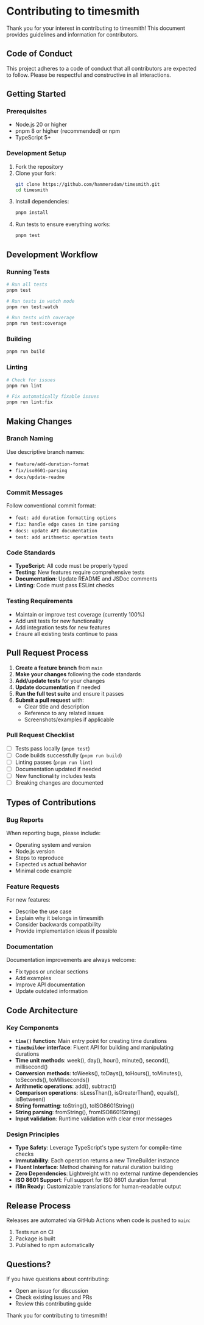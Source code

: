 # Contributing to timesmith

Thank you for your interest in contributing to timesmith! This document provides guidelines and information for contributors.

## Code of Conduct

This project adheres to a code of conduct that all contributors are expected to follow. Please be respectful and constructive in all interactions.

## Getting Started

### Prerequisites

- Node.js 20 or higher
- pnpm 8 or higher (recommended) or npm
- TypeScript 5+

### Development Setup

1. Fork the repository
2. Clone your fork:
   ```bash
   git clone https://github.com/hammeradam/timesmith.git
   cd timesmith
   ```
3. Install dependencies:
   ```bash
   pnpm install
   ```
4. Run tests to ensure everything works:
   ```bash
   pnpm test
   ```

## Development Workflow

### Running Tests

```bash
# Run all tests
pnpm test

# Run tests in watch mode
pnpm run test:watch

# Run tests with coverage
pnpm run test:coverage
```

### Building

```bash
pnpm run build
```

### Linting

```bash
# Check for issues
pnpm run lint

# Fix automatically fixable issues
pnpm run lint:fix
```

## Making Changes

### Branch Naming

Use descriptive branch names:
- `feature/add-duration-format`
- `fix/iso8601-parsing`
- `docs/update-readme`

### Commit Messages

Follow conventional commit format:
- `feat: add duration formatting options`
- `fix: handle edge cases in time parsing`
- `docs: update API documentation`
- `test: add arithmetic operation tests`

### Code Standards

- **TypeScript**: All code must be properly typed
- **Testing**: New features require comprehensive tests
- **Documentation**: Update README and JSDoc comments
- **Linting**: Code must pass ESLint checks

### Testing Requirements

- Maintain or improve test coverage (currently 100%)
- Add unit tests for new functionality
- Add integration tests for new features
- Ensure all existing tests continue to pass

## Pull Request Process

1. **Create a feature branch** from `main`
2. **Make your changes** following the code standards
3. **Add/update tests** for your changes
4. **Update documentation** if needed
5. **Run the full test suite** and ensure it passes
6. **Submit a pull request** with:
   - Clear title and description
   - Reference to any related issues
   - Screenshots/examples if applicable

### Pull Request Checklist

- [ ] Tests pass locally (`pnpm test`)
- [ ] Code builds successfully (`pnpm run build`)
- [ ] Linting passes (`pnpm run lint`)
- [ ] Documentation updated if needed
- [ ] New functionality includes tests
- [ ] Breaking changes are documented

## Types of Contributions

### Bug Reports

When reporting bugs, please include:
- Operating system and version
- Node.js version
- Steps to reproduce
- Expected vs actual behavior
- Minimal code example

### Feature Requests

For new features:
- Describe the use case
- Explain why it belongs in timesmith
- Consider backwards compatibility
- Provide implementation ideas if possible

### Documentation

Documentation improvements are always welcome:
- Fix typos or unclear sections
- Add examples
- Improve API documentation
- Update outdated information

## Code Architecture

### Key Components

- **`time()` function**: Main entry point for creating time durations
- **`TimeBuilder` interface**: Fluent API for building and manipulating durations
- **Time unit methods**: week(), day(), hour(), minute(), second(), millisecond()
- **Conversion methods**: toWeeks(), toDays(), toHours(), toMinutes(), toSeconds(), toMilliseconds()
- **Arithmetic operations**: add(), subtract()
- **Comparison operations**: isLessThan(), isGreaterThan(), equals(), isBetween()
- **String formatting**: toString(), toISO8601String()
- **String parsing**: fromString(), fromISO8601String()
- **Input validation**: Runtime validation with clear error messages

### Design Principles

- **Type Safety**: Leverage TypeScript's type system for compile-time checks
- **Immutability**: Each operation returns a new TimeBuilder instance
- **Fluent Interface**: Method chaining for natural duration building
- **Zero Dependencies**: Lightweight with no external runtime dependencies
- **ISO 8601 Support**: Full support for ISO 8601 duration format
- **i18n Ready**: Customizable translations for human-readable output

## Release Process

Releases are automated via GitHub Actions when code is pushed to `main`:

1. Tests run on CI
2. Package is built
3. Published to npm automatically

## Questions?

If you have questions about contributing:
- Open an issue for discussion
- Check existing issues and PRs
- Review this contributing guide

Thank you for contributing to timesmith!
